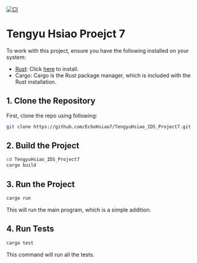 [![CI](https://github.com/EchoHsiao7/TengyuHsiao_IDS_Project7/actions/workflows/CI.yml/badge.svg)](https://github.com/EchoHsiao7/TengyuHsiao_IDS_Project7/actions/workflows/CI.yml)


# Tengyu Hsiao Proejct 7


To work with this project, ensure you have the following installed on your system:
- [Rust](https://www.rust-lang.org/): Click [here](https://www.rust-lang.org/tools/install) to install.
- Cargo: Cargo is the Rust package manager, which is included with the Rust installation.

## 1. Clone the Repository

   First, clone the repo using following:

   ```bash
   git clone https://github.com/EchoHsiao7/TengyuHsiao_IDS_Project7.git
   ```

## 2. Build the Project


   ```bash
   cd TengyuHsiao_IDS_Project7
   cargo build
   ```

## 3. Run the Project

   ```bash
   cargo run
   ```

   This will run the main program, which is a simple addition.

## 4. Run Tests

   ```bash
   cargo test
   ```

   This command will run all the tests.



